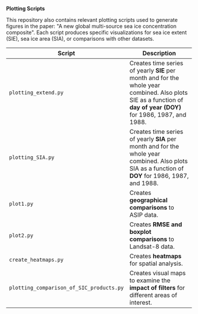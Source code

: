 **Plotting Scripts**

This repository also contains relevant plotting scripts used to generate figures in the paper: "A new global multi-source sea ice concentration composite". Each script produces specific visualizations for sea ice extent (SIE), sea ice area (SIA), or comparisons with other datasets.

| Script                                   | Description                                                                                                                                                      |
| ---------------------------------------- | ---------------------------------------------------------------------------------------------------------------------------------------------------------------- |
| `plotting_extend.py`                     | Creates time series of yearly **SIE** per month and for the whole year combined. Also plots SIE as a function of **day of year (DOY)** for 1986, 1987, and 1988. |
| `plotting_SIA.py`                        | Creates time series of yearly **SIA** per month and for the whole year combined. Also plots SIA as a function of **DOY** for 1986, 1987, and 1988.               |
| `plot1.py`                               | Creates **geographical comparisons** to ASIP data.                                                                                                               |
| `plot2.py`                               | Creates **RMSE and boxplot comparisons** to Landsat-8 data.                                                                                                      |
| `create_heatmaps.py`                     | Creates **heatmaps** for spatial analysis.                                                                                                                       |
| `plotting_comparison_of_SIC_products.py` | Creates visual maps to examine the **impact of filters** for different areas of interest.                                                                        |
